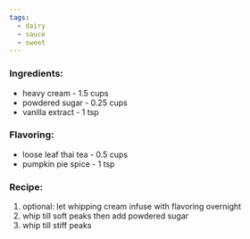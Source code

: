```yaml
---
tags:
  - dairy
  - sauce
  - sweet
---
```

### Ingredients:
- heavy cream - 1.5 cups
- powdered sugar - 0.25 cups
- vanilla extract - 1 tsp

### Flavoring:
- loose leaf thai tea - 0.5 cups
- pumpkin pie spice - 1 tsp

### Recipe:
1. optional: let whipping cream infuse with flavoring overnight
2. whip till soft peaks then add powdered sugar
3. whip till stiff peaks
